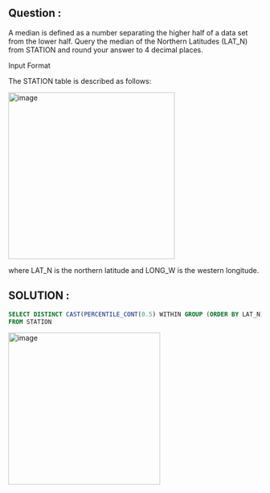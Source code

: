 ## Question :
A median is defined as a number separating the higher half of a data set from the lower half. Query the median of the Northern Latitudes (LAT_N) from STATION and round your answer to 4 decimal places.

Input Format

The STATION table is described as follows:

<img width="331" alt="image" src="https://github.com/user-attachments/assets/2af526f6-5973-4958-b479-54c33068b648" />

where LAT_N is the northern latitude and LONG_W is the western longitude.

## SOLUTION :
```SQL
SELECT DISTINCT CAST(PERCENTILE_CONT(0.5) WITHIN GROUP (ORDER BY LAT_N) OVER() AS DECIMAL (18,4)) AS MEDIAN
FROM STATION
```
<img width="302" alt="image" src="https://github.com/user-attachments/assets/85b7fafe-e99c-4947-9c36-295b4fa133b4" />


